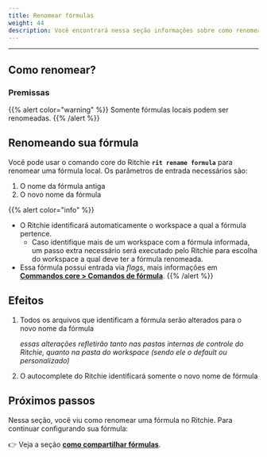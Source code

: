 ```yaml
---
title: Renomear fórmulas
weight: 44
description: Você encontrará nessa seção informações sobre como renomear uma fórmula no Ritchie.
---
```


---

## Como renomear?

### Premissas

{{% alert color="warning" %}}
Somente fórmulas locais podem ser renomeadas.
{{% /alert %}}

## Renomeando sua fórmula

Você pode usar o comando core do Ritchie **`rit rename formula`** para renomear uma fórmula local. Os parâmetros de entrada necessários são:

1. O nome da fórmula antiga
2. O novo nome da fórmula

{{% alert color="info" %}}

- O Ritchie identificará automaticamente o workspace a qual a fórmula pertence.
  - Caso identifique mais de um workspace com a fórmula informada, um passo extra necessário será executado pelo Ritchie para escolha do workspace a qual deve ter a fórmula renomeada.
- Essa fórmula possui entrada via _flags_, mais informações em [**Commandos core > Comandos de fórmula**](/docs-ritchie/pt-br/standard-inputs/comandos-core/#comandos-de-fórmula).
  {{% /alert %}}

## Efeitos

1. Todos os arquivos que identificam a fórmula serão alterados para o novo nome da fórmula

   _essas alterações refletirão tanto nas pastas internas de controle do Ritchie, quanto na pasta do workspace (sendo ele o default ou personalizado)_

2. O autocomplete do Ritchie identificará somente o novo nome de fórmula

## Próximos passos

Nessa seção, você viu como renomear uma fórmula no Ritchie. Para continuar configurando sua fórmula:

👉 Veja a seção [**como compartilhar fórmulas**](/docs-ritchie/pt-br/fórmulas/compartilhar-fórmulas/).
